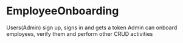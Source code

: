 # EmployeeOnboarding
Users(Admin) sign up, signs in and gets a token 
Admin can onboard employees, verify them and perform other CRUD activities
